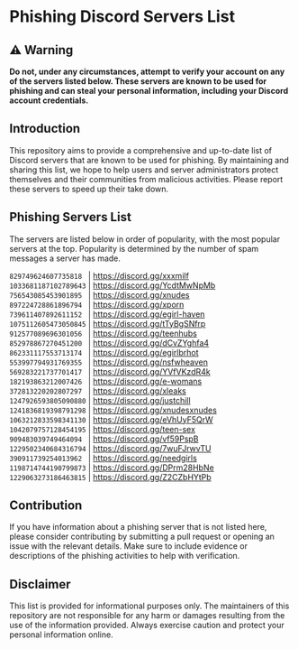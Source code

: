 # Phishing Discord Servers List

## ⚠️ Warning

**Do not, under any circumstances, attempt to verify your account on any of the servers listed below. These servers are known to be used for phishing and can steal your personal information, including your Discord account credentials.**

## Introduction

This repository aims to provide a comprehensive and up-to-date list of Discord servers that are known to be used for phishing. By maintaining and sharing this list, we hope to help users and server administrators protect themselves and their communities from malicious activities. Please report these servers to speed up their take down.

## Phishing Servers List

The servers are listed below in order of popularity, with the most popular servers at the top. Popularity is determined by the number of spam messages a server has made.

`829749624607735818 ` | https://discord.gg/xxxmilf  
`1033681187102789643` | https://discord.gg/YcdtMwNpMb  
`756543085453901895 ` | https://discord.gg/xnudes  
`897224728861896794 ` | https://discord.gg/xporn  
`739611407892611152 ` | https://discord.gg/egirl-haven  
`1075112605473050845` | https://discord.gg/tTyBgSNfrp  
`912577089696301056 ` | https://discord.gg/teenhubs  
`852978867270451200 ` | https://discord.gg/dCvZYghfa4  
`862331117553713174 ` | https://discord.gg/egirlbrhot  
`553997794931769355 ` | https://discord.gg/nsfwheaven  
`569283221737701417 ` | https://discord.gg/YVfVKzdR4k  
`182193863212007426 ` | https://discord.gg/e-womans  
`372813220202807297 ` | https://discord.gg/xleaks  
`1247926593805090880` | https://discord.gg/justchill  
`1241836819398791298` | https://discord.gg/xnudesxnudes  
`1063212833598341130` | https://discord.gg/eVhUyF5QrW  
`1042079757128454195` | https://discord.gg/teen-sex  
`909483039749464094 ` | https://discord.gg/vf59PspB  
`1229502340684316794` | https://discord.gg/7wuFJrwvTU  
`390911739254013962 ` | https://discord.gg/needgirls  
`1198714744190799873` | https://discord.gg/DPrm28HbNe  
`1229063273186463815` | https://discord.gg/Z2CZbHYtPb  

## Contribution

If you have information about a phishing server that is not listed here, please consider contributing by submitting a pull request or opening an issue with the relevant details. Make sure to include evidence or descriptions of the phishing activities to help with verification.

## Disclaimer

This list is provided for informational purposes only. The maintainers of this repository are not responsible for any harm or damages resulting from the use of the information provided. Always exercise caution and protect your personal information online.
